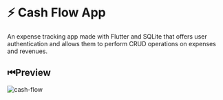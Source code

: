 # ⚡ Cash Flow App

An expense tracking app made with Flutter and SQLite that offers user authentication and allows them to perform CRUD operations on expenses and revenues.

## ⏮Preview
![cash-flow](https://user-images.githubusercontent.com/46846821/122861195-746f1b80-d338-11eb-886e-dc66035c2127.gif)
